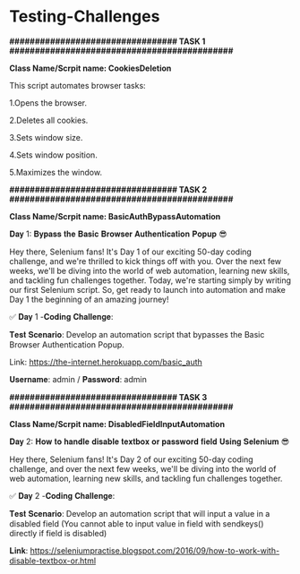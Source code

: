 # Testing-Challenges
**################################# TASK 1  ############################################**

**Class Name/Scrpit name: CookiesDeletion**

This script automates browser tasks:

1.Opens the browser.

2.Deletes all cookies.

3.Sets window size.

4.Sets window position.

5.Maximizes the window.



**################################# TASK 2 ############################################**

**Class Name/Scrpit name: BasicAuthBypassAutomation**

𝐃𝐚𝐲 1: 𝐁𝐲𝐩𝐚𝐬𝐬 𝐭𝐡𝐞 𝐁𝐚𝐬𝐢𝐜 𝐁𝐫𝐨𝐰𝐬𝐞𝐫 𝐀𝐮𝐭𝐡𝐞𝐧𝐭𝐢𝐜𝐚𝐭𝐢𝐨𝐧 𝐏𝐨𝐩𝐮𝐩 😎 

Hey there, Selenium fans! It's Day 1 of our exciting 50-day coding challenge, and we're thrilled to kick things off with you. Over the next few weeks, we'll be diving into the world of web automation, learning new skills, and tackling fun challenges together. Today, we're starting simply by writing our first Selenium script. So, get ready to launch into automation and make Day 1 the beginning of an amazing journey!

✅ 𝐃𝐚𝐲 1 -𝐂𝐨𝐝𝐢𝐧𝐠 𝐂𝐡𝐚𝐥𝐥𝐞𝐧𝐠𝐞: 

𝐓𝐞𝐬𝐭 𝐒𝐜𝐞𝐧𝐚𝐫𝐢𝐨: Develop an automation script that bypasses the Basic Browser Authentication Popup. 

Link: https://the-internet.herokuapp.com/basic_auth

𝐔𝐬𝐞𝐫𝐧𝐚𝐦𝐞: admin /  𝐏𝐚𝐬𝐬𝐰𝐨𝐫𝐝: admin



**################################# TASK 3 ############################################**

**Class Name/Scrpit name: DisabledFieldInputAutomation**

𝐃𝐚𝐲 2: 𝐇𝐨𝐰 𝐭𝐨 𝐡𝐚𝐧𝐝𝐥𝐞 𝐝𝐢𝐬𝐚𝐛𝐥𝐞 𝐭𝐞𝐱𝐭𝐛𝐨𝐱 𝐨𝐫 𝐩𝐚𝐬𝐬𝐰𝐨𝐫𝐝 𝐟𝐢𝐞𝐥𝐝 𝐔𝐬𝐢𝐧𝐠 𝐒𝐞𝐥𝐞𝐧𝐢𝐮𝐦 😎

Hey there, Selenium fans! It's Day 2 of our exciting 50-day coding challenge, and over the next few weeks, we'll be diving into the world of web automation, learning new skills, and tackling fun challenges together. 

✅ 𝐃𝐚𝐲 2 -𝐂𝐨𝐝𝐢𝐧𝐠 𝐂𝐡𝐚𝐥𝐥𝐞𝐧𝐠𝐞:

𝐓𝐞𝐬𝐭 𝐒𝐜𝐞𝐧𝐚𝐫𝐢𝐨: Develop an automation script that will input a value in a disabled field (You cannot able to input value in field with sendkeys() directly if field is disabled)

𝐋𝐢𝐧𝐤: https://seleniumpractise.blogspot.com/2016/09/how-to-work-with-disable-textbox-or.html
